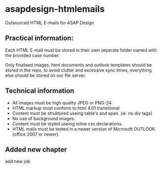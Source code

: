 asapdesign-htmlemails
=====================

Outsourced HTML E-mails for ASAP Design

## Practical information: ##

Each HTML E-mail must be stored in their own seperate folder named with the provided case number.

Only finalised images, html documents and outlook templates should be stored in the repo, to avoid clutter and excessive sync times, everything else should be stored on our file server.


## Technical information ##

* All images must be high quality JPEG or PNG-24.
* HTML markup must conform to html 4.01 transitional
* Content must be struktured useing table's and span. (ie. no div tags)
* No use of background images.
* Content must be styled useing inline css declarations.
* HTML mails must be tested in a newer version of Microsoft OUTLOOK. (office 2007 or newer).

## Added new chapter ##

add new job



